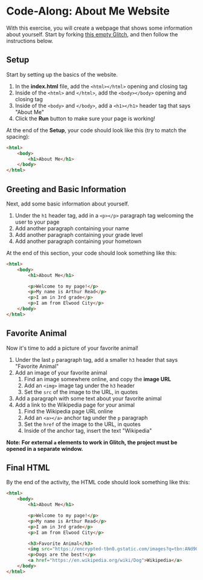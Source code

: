 # Code-Along: About Me Website
With this exercise, you will create a webpage that shows some information about yourself. Start by forking [this empty Glitch](https://glitch.com/edit/#!/remix/emptyweb101), and then follow the instructions below.

## Setup
Start by setting up the basics of the website.

1. In the **index.html** file, add the `<html></html>` opening and closing tag
1. Inside of the `<html>` and `</html>`, add the `<body></body>` opening and closing tag
1. Inside of the `<body>` and `</body>`, add a `<h1></h1>` header tag that says "About Me"
1. Click the **Run** button to make sure your page is working!

At the end of the **Setup**, your code should look like this (try to match the spacing):

```html
<html>
    <body>
        <h1>About Me</h1>
    </body>
</html>
```

## Greeting and Basic Information
Next, add some basic information about yourself.

1. Under the `h1` header tag, add in a `<p></p>` paragraph tag welcoming the user to your page
1. Add another paragraph containing your name
1. Add another paragraph containing your grade level
1. Add another paragraph containing your hometown

At the end of this section, your code should look something like this:

```html
<html>
    <body>
        <h1>About Me</h1>

        <p>Welcome to my page!</p>
        <p>My name is Arthur Read</p>
        <p>I am in 3rd grade</p>
        <p>I am from Elwood City</p>
    </body>
</html>
```

## Favorite Animal
Now it's time to add a picture of your favorite animal!

1. Under the last `p` paragraph tag, add a smaller `h3` header that says "Favorite Animal"
1. Add an image of your favorite animal
    1. Find an image somewhere online, and copy the **image URL**
    1. Add an `<img>` image tag under the `h3` header
    1. Set the `src` of the image to the URL, in quotes
1. Add a paragraph with some text about your favorite animal
1. Add a link to the Wikipedia page for your animal
    1. Find the Wikipedia page URL online
    1. Add an `<a></a>` anchor tag under the `p` paragraph
    1. Set the `href` of the image to the URL, in quotes
    1. Inside of the anchor tag, insert the text "Wikipedia"

**Note: For external `a` elements to work in Glitch, the project must be opened in a separate window.**

## Final HTML
By the end of the activity, the HTML code should look something like this:

```html
<html>
    <body>
        <h1>About Me</h1>

        <p>Welcome to my page!</p>
        <p>My name is Arthur Read</p>
        <p>I am in 3rd grade</p>
        <p>I am from Elwood City</p>

        <h3>Favorite Animal</h3>
        <img src="https://encrypted-tbn0.gstatic.com/images?q=tbn:ANd9GcSRHWrjkHIyyV_Rit7glavKHKa5htLmnC0Z5w&usqp=CAU" />
        <p>Dogs are the best!</p>
        <a href="https://en.wikipedia.org/wiki/Dog">Wikipedia</a>
    </body>
</html>
```
